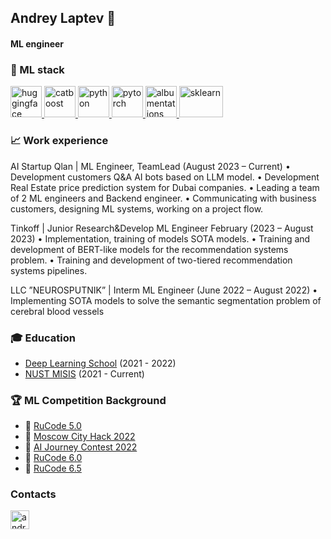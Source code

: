 ## Andrey Laptev :crown:
#### ML engineer
### :dart: ML stack
<p align="left"> 
  <a href="https://huggingface.co/" target="_blank"> 
    <img src="https://dxj7eshgz03ln.cloudfront.net/production/publication/social_logo/13299/composited_ae508b63-c76b-450c-b239-dee0f84414ff.png" alt="huggingface" width="50" height="50"/>
  </a>
  <a href="https://catboost.ai/" target="_blank"> 
    <img src="https://upload.wikimedia.org/wikipedia/commons/c/cc/CatBoostLogo.png" alt="catboost" width="50" height="50"/>
  </a>
  
  <a href="https://www.python.org" target="_blank"> 
    <img src="https://upload.wikimedia.org/wikipedia/commons/thumb/c/c3/Python-logo-notext.svg/1200px-Python-logo-notext.svg.png" alt="python" width="50" height="50"/>
  </a>  
  
  <a href="https://pytorch.org" target="_blank"> 
    <img src="https://pytorch.org/assets/images/pytorch-logo.png" alt="pytorch" width="50" height="50"/>
  </a>
  
  <a href="https://albumentations.ai" target="_blank"> 
    <img src="https://albumentations.ai/assets/img/custom/albumentations_logo.png" alt="albumentations" width="50" height="50"/>
  </a>
  
  <a href="https://scikit-learn.org/stable/index.html" target="_blank"> 
    <img src="https://raw.githubusercontent.com/scikit-learn/scikit-learn/main/doc/logos/scikit-learn-logo.png" alt="sklearn" width="70" height="50"/>
  </a>
</p>

### :chart_with_upwards_trend: Work experience

AI Startup Qlan | ML Engineer, TeamLead (August 2023 – Current)
  • Development customers Q&A AI bots based on LLM model.
  • Development Real Estate price prediction system for Dubai companies.
  • Leading a team of 2 ML engineers and Backend engineer.
  • Communicating with business customers, designing ML systems, working on a project flow.
  
Tinkoff | Junior Research&Develop ML Engineer February (2023 – August 2023)
  • Implementation, training of models SOTA models.
  • Training and development of BERT-like models for the recommendation systems problem.
  • Training and development of two-tiered recommendation systems pipelines.
  
LLC ”NEUROSPUTNIK” | Interm ML Engineer (June 2022 – August 2022)
  • Implementing SOTA models to solve the semantic segmentation problem of cerebral blood vessels

### 🎓 Education

* [Deep Learning School](https://mipt.ru/science/labs/innovation/projects/deep_learning_school) (2021 - 2022)
* [NUST MISIS](https://en.misis.ru) (2021 - Current)

### 🏆 ML Competition Background
* 🥇 [RuCode 5.0](https://rucode.net/)
* 🥇 [Moscow City Hack 2022](https://moscityhack2022.innoagency.ru/)
* 🥇 [AI Journey Contest 2022](https://aij.ru/)
* 🥇 [RuCode 6.0](https://rucode.net/)
* 🥇 [RuCode 6.5](https://rucode.net/)

### Contacts
<p align="left"> 
  <a href="https://t.me/laptev13" target="_blank"> 
    <img src="https://upload.wikimedia.org/wikipedia/commons/thumb/8/82/Telegram_logo.svg/1024px-Telegram_logo.svg.png" alt="android" width="30" height="30"/> 
  </a>
</p>
